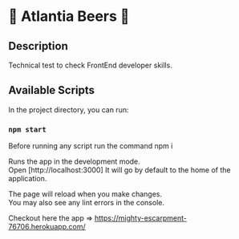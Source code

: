 # 🍻 Atlantia Beers 🍻

## Description

Technical test to check FrontEnd developer skills.

## Available Scripts

In the project directory, you can run:

### `npm start`

Before running any script run the command npm i

Runs the app in the development mode.\
Open [http://localhost:3000] It will go by default to the home of the application.

The page will reload when you make changes.\
You may also see any lint errors in the console.

Checkout here the app => https://mighty-escarpment-76706.herokuapp.com/
